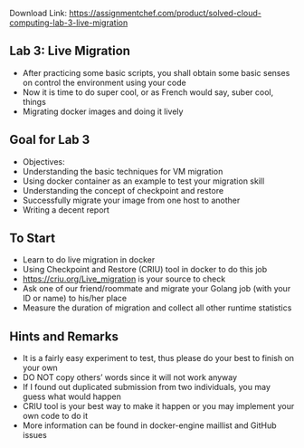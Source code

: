 Download Link: https://assignmentchef.com/product/solved-cloud-computing-lab-3-live-migration
<br>
<h2>Lab 3: Live Migration</h2>

<ul>

 <li>After practicing some basic scripts, you shall obtain some basic senses on control the environment using your code</li>

 <li>Now it is time to do super cool, or as French would say, suber cool, things</li>

 <li>Migrating docker images and doing it lively</li>

</ul>

<h2>Goal for Lab 3</h2>

<ul>

 <li>Objectives:</li>

 <li>Understanding the basic techniques for VM migration</li>

 <li>Using docker container as an example to test your migration skill</li>

 <li>Understanding the concept of checkpoint and restore</li>

 <li>Successfully migrate your image from one host to another</li>

 <li>Writing a decent report</li>

</ul>

<h2>To Start</h2>

<ul>

 <li>Learn to do live migration in docker</li>

 <li>Using Checkpoint and Restore (CRIU) tool in docker to do this job</li>

 <li><a href="https://criu.org/Live_migration">https://criu.org/Live_migration</a> is your source to check</li>

 <li>Ask one of our friend/roommate and migrate your Golang job (with your ID or name) to his/her place</li>

 <li>Measure the duration of migration and collect all other runtime statistics</li>

</ul>

<h2>Hints and Remarks</h2>

<ul>

 <li>It is a fairly easy experiment to test, thus please do your best to finish on your own</li>

 <li>DO NOT copy others’ words since it will not work anyway</li>

 <li>If I found out duplicated submission from two individuals, you may guess what would happen</li>

 <li>CRIU tool is your best way to make it happen or you may implement your own code to do it</li>

 <li>More information can be found in docker-engine maillist and GitHub issues</li>

</ul>